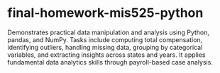 # final-homework-mis525-python
Demonstrates practical data manipulation and analysis using Python, pandas, and NumPy. Tasks include computing total compensation, identifying outliers, handling missing data, grouping by categorical variables, and extracting insights across states and years. It applies fundamental data analytics skills through payroll-based case analysis.
